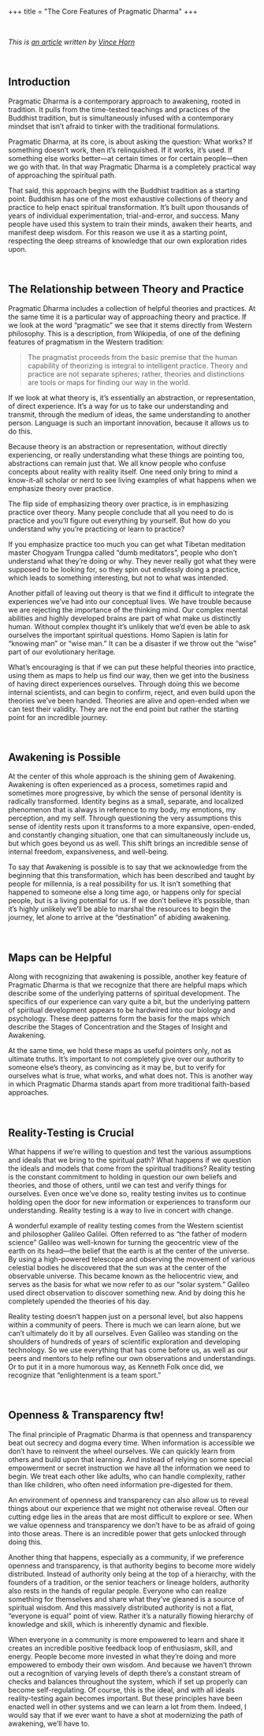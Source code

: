 +++
title = "The Core Features of Pragmatic Dharma"
+++

<br>

*This is [an article](https://www.pragmaticdharma.training/blog/core-features-pragmatic-dharma) written by [Vince Horn](http://www.vincehorn.space/)*

&nbsp;
## Introduction

Pragmatic Dharma is a contemporary approach to awakening, rooted in tradition. It pulls from the time-tested teachings and practices of the Buddhist tradition, but is simultaneously infused with a contemporary mindset that isn’t afraid to tinker with the traditional formulations. 

Pragmatic Dharma, at its core, is about asking the question: What works?  If something doesn’t work, then it’s relinquished. If it works, it’s used. If something else works better—at certain times or for certain people—then we go with that. In that way Pragmatic Dharma is a completely practical way of approaching the spiritual path.

That said, this approach begins with the Buddhist tradition as a starting point. Buddhism has one of the most exhaustive collections of theory and practice to help enact spiritual transformation. It’s built upon thousands of years of individual experimentation, trial-and-error, and success. Many people have used this system to train their minds, awaken their hearts, and manifest deep wisdom. For this reason we use it as a starting point, respecting the deep streams of knowledge that our own exploration rides upon.

&nbsp;
## The Relationship between Theory and Practice

Pragmatic Dharma includes a collection of helpful theories and practices. At the same time it is a particular way of approaching theory and practice. If we look at the word “pragmatic” we see that it stems directly from Western philosophy. This is a description, from Wikipedia, of one of the defining features of pragmatism in the Western tradition:

>The pragmatist proceeds from the basic premise that the human capability of theorizing is integral to intelligent practice. Theory and practice are not separate spheres; rather, theories and distinctions are tools or maps for finding our way in the world.


If we look at what theory is, it’s essentially an abstraction, or representation, of direct experience. It’s a way for us to take our understanding and transmit, through the medium of ideas, the same understanding to another person. Language is such an important innovation, because it allows us to do this.

Because theory is an abstraction or representation, without directly experiencing, or really understanding what these things are pointing too, abstractions can remain just that. We all know people who confuse concepts about reality with reality itself. One need only bring to mind a know-it-all scholar or nerd to see living examples of what happens when we emphasize theory over practice.

The flip side of emphasizing theory over practice, is in emphasizing practice over theory. Many people conclude that all you need to do is practice and you’ll figure out everything by yourself. But how do you understand why you’re practicing or learn to practice?

If you emphasize practice too much you can get what Tibetan meditation master Chogyam Trungpa called “dumb meditators”, people who don’t understand what they’re doing or why. They never really got what they were supposed to be looking for, so they spin out endlessly doing a practice, which leads to something interesting, but not to what was intended.

Another pitfall of leaving out theory is that we find it difficult to integrate the experiences we’ve had into our conceptual lives. We have trouble because we are rejecting the importance of the thinking mind. Our complex mental abilities and highly developed brains are part of what make us distinctly human. Without complex thought it’s unlikely that we’d even be able to ask ourselves the important spiritual questions. Homo Sapien is latin for “knowing man” or “wise man.” It can be a disaster if we throw out the “wise” part of our evolutionary heritage.

What’s encouraging is that if we can put these helpful theories into practice, using them as maps to help us find our way, then we get into the business of having direct experiences ourselves. Through doing this we become internal scientists, and can begin to confirm, reject, and even build upon the theories we’ve been handed. Theories are alive and open-ended when we can test their validity. They are not the end point but rather the starting point for an incredible journey.


&nbsp;
## Awakening is Possible

At the center of this whole approach is the shining gem of Awakening. Awakening is often experienced as a process, sometimes rapid and sometimes more progressive, by which the sense of personal identity is radically transformed. Identity begins as a small, separate, and localized phenomenon that is always in reference to my body, my emotions, my perception, and my self. Through questioning the very assumptions this sense of identity rests upon it transforms to a more expansive, open-ended, and constantly changing situation, one that can simultaneously include us, but which goes beyond us as well. This shift brings an incredible sense of internal freedom, expansiveness, and well-being.

To say that Awakening is possible is to say that we acknowledge from the beginning that this transformation, which has been described and taught by people for millennia, is a real possibility for us. It isn’t something that happened to someone else a long time ago, or happens only for special people, but is a living potential for us. If we don’t believe it’s possible, than it’s highly unlikely we’ll be able to marshal the resources to begin the journey, let alone to arrive at the “destination” of abiding awakening.


&nbsp;
## Maps can be Helpful

Along with recognizing that awakening is possible, another key feature of Pragmatic Dharma is that we recognize that there are helpful maps which describe some of the underlying patterns of spiritual development. The specifics of our experience can vary quite a bit, but the underlying pattern of spiritual development appears to be hardwired into our biology and psychology. These deep patterns form the basis for the maps which describe the Stages of Concentration and the Stages of Insight and Awakening.

At the same time, we hold these maps as useful pointers only, not as ultimate truths. It’s important to not completely give over our authority to someone else’s theory, as convincing as it may be, but to verify for ourselves what is true, what works, and what does not. This is another way in which Pragmatic Dharma stands apart from more traditional faith-based approaches.


&nbsp;
## Reality-Testing is Crucial

What happens if we’re willing to question and test the various assumptions and ideals that we bring to the spiritual path? What happens if we question the ideals and models that come from the spiritual traditions? Reality testing is the constant commitment to holding in question our own beliefs and theories, and those of others, until we can test and verify things for ourselves. Even once we’ve done so, reality testing invites us to continue holding open the door for new information or experiences to transform our understanding. Reality testing is a way to live in concert with change.

A wonderful example of reality testing comes from the Western scientist and philosopher Galileo Galilei. Often referred to as “the father of modern science” Galileo was well-known for turning the geocentric view of the earth on its head—the belief that the earth is at the center of the universe. By using a high-powered telescope and observing the movement of various celestial bodies he discovered that the sun was at the center of the observable universe. This became known as the heliocentric view, and serves as the basis for what we now refer to as our “solar system.” Galileo used direct observation to discover something new. And by doing this he completely upended the theories of his day.

Reality testing doesn’t happen just on a personal level, but also happens within a community of peers. There is much we can learn alone, but we can’t ultimately do it by all ourselves. Even Galileo was standing on the shoulders of hundreds of years of scientific exploration and developing technology. So we use everything that has come before us, as well as our peers and mentors to help refine our own observations and understandings. Or to put it in a more humorous way, as Kenneth Folk once did, we recognize that “enlightenment is a team sport.”


&nbsp;
## Openness & Transparency ftw!

The final principle of Pragmatic Dharma is that openness and transparency beat out secrecy and dogma every time. When information is accessible we don’t have to reinvent the wheel ourselves. We can quickly learn from others and build upon that learning. And instead of relying on some special empowerment or secret instruction we have all the information we need to begin. We treat each other like adults, who can handle complexity, rather than like children, who often need information pre-digested for them.

An environment of openness and transparency can also allow us to reveal things about our experience that we might not otherwise reveal. Often our cutting edge lies in the areas that are most difficult to explore or see. When we value openness and transparency we don’t have to be as afraid of going into those areas. There is an incredible power that gets unlocked through doing this.

Another thing that happens, especially as a community, if we preference openness and transparency, is that authority begins to become more widely distributed. Instead of authority only being at the top of a hierarchy, with the founders of a tradition, or the senior teachers or lineage holders, authority also rests in the hands of regular people. Everyone who can realize something for themselves and share what they’ve gleaned is a source of spiritual wisdom. And this massively distributed authority is not a flat, “everyone is equal” point of view. Rather it’s a naturally flowing hierarchy of knowledge and skill, which is inherently dynamic and flexible.

When everyone in a community is more empowered to learn and share it creates an incredible positive feedback loop of enthusiasm, skill, and energy. People become more invested in what they’re doing and more empowered to embody their own wisdom. And because we haven’t thrown out a recognition of varying levels of depth there’s a constant stream of checks and balances throughout the system, which if set up properly can become self-regulating. Of course, this is the ideal, and with all ideals reality-testing again becomes important. But these principles have been enacted well in other systems and we can learn a lot from them. Indeed, I would say that if we ever want to have a shot at modernizing the path of awakening, we’ll have to.